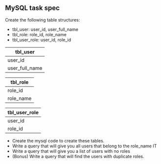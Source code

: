 ## MySQL task spec
Create the following table structures:

* tbl_user: user_id, user_full_name
* tbl_role: role_id, role_name 
* tbl_user_role: user_id, role_id

| tbl_user       |               
|----------------|              
| user_id        |
| user_full_name |

| tbl_role  |
|-----------|
| role_id   |
| role_name |

| tbl_user_role |
|---------------|
| user_id       |
| role_id       |

- Create the mysql code to create these tables.
- Write a query that will give you all users that belong to the role_name IT
- Write a query that will give you a list of users with no roles
- (Bonus) Write a query that will find the users with duplicate roles.
